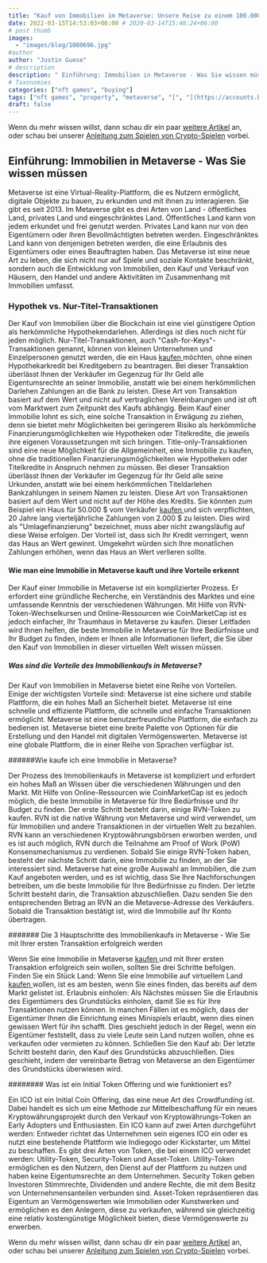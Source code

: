 ```yaml
---
title: "Kauf von Immobilien im Metaverse: Unsere Reise zu einem 100.000-Dollar-Haus"
date: 2022-03-15T14:53:03+06:00 # 2020-03-14T15:40:24+06:00
# post thumb
images:
  - "images/blog/1080696.jpg"
#author
author: "Justin Guese"
# description
description: " Einführung: Immobilien in Metaverse - Was Sie wissen müssenMetaverse ist eine Virtual-Reality-Plattform, die es Nutzern ermöglicht, digitale Objekte zu ba"
# Taxonomies
categories: ["nft games", "buying"]
tags: ["nft games", "property", "metaverse", "[", "](https://accounts.binance.com/en/register?ref=37092355)", "buying", "title"]
draft: false
---
```



Wenn du mehr wissen willst, dann schau dir ein paar [weitere Artikel](/blog/) an, oder schau bei unserer [Anleitung zum Spielen von Crypto-Spielen](/services/how-do-i-get-started/) vorbei.


## Einführung: Immobilien in Metaverse - Was Sie wissen müssen

Metaverse ist eine Virtual-Reality-Plattform, die es Nutzern ermöglicht, digitale Objekte zu bauen, zu erkunden und mit ihnen zu interagieren. Sie gibt es seit 2013.
Im Metaverse gibt es drei Arten von Land - öffentliches Land, privates Land und eingeschränktes Land. Öffentliches Land kann von jedem erkundet und frei genutzt werden. Privates Land kann nur von den Eigentümern oder ihren Bevollmächtigten betreten werden. Eingeschränktes Land kann von denjenigen betreten werden, die eine Erlaubnis des Eigentümers oder eines Beauftragten haben.
Das Metaverse ist eine neue Art zu leben, die sich nicht nur auf Spiele und soziale Kontakte beschränkt, sondern auch die Entwicklung von Immobilien, den Kauf und Verkauf von Häusern, den Handel und andere Aktivitäten im Zusammenhang mit Immobilien umfasst.

### Hypothek vs. Nur-Titel-Transaktionen

Der Kauf von Immobilien über die Blockchain ist eine viel günstigere Option als herkömmliche Hypothekendarlehen. Allerdings ist dies noch nicht für jeden möglich. Nur-Titel-Transaktionen, auch "Cash-for-Keys"-Transaktionen genannt, können von kleinen Unternehmen und Einzelpersonen genutzt werden, die ein Haus [ kaufen ](https://accounts.binance.com/en/register?ref=37092355) möchten, ohne einen Hypothekarkredit bei Kreditgebern zu beantragen. Bei dieser Transaktion überlässt Ihnen der Verkäufer im Gegenzug für Ihr Geld alle Eigentumsrechte an seiner Immobilie, anstatt wie bei einem herkömmlichen Darlehen Zahlungen an die Bank zu leisten. Diese Art von Transaktion basiert auf dem Wert und nicht auf vertraglichen Vereinbarungen und ist oft vom Marktwert zum Zeitpunkt des Kaufs abhängig. Beim Kauf einer Immobilie lohnt es sich, eine solche Transaktion in Erwägung zu ziehen, denn sie bietet mehr Möglichkeiten bei geringerem Risiko als herkömmliche Finanzierungsmöglichkeiten wie Hypotheken oder Titelkredite, die jeweils ihre eigenen Voraussetzungen mit sich bringen.
Title-only-Transaktionen sind eine neue Möglichkeit für die Allgemeinheit, eine Immobilie zu kaufen, ohne die traditionellen Finanzierungsmöglichkeiten wie Hypotheken oder Titelkredite in Anspruch nehmen zu müssen. Bei dieser Transaktion überlässt Ihnen der Verkäufer im Gegenzug für Ihr Geld alle seine Urkunden, anstatt wie bei einem herkömmlichen Titeldarlehen Bankzahlungen in seinem Namen zu leisten. Diese Art von Transaktionen basiert auf dem Wert und nicht auf der Höhe des Kredits. Sie könnten zum Beispiel ein Haus für 50.000 $ vom Verkäufer [ kaufen ](https://accounts.binance.com/en/register?ref=37092355) und sich verpflichten, 20 Jahre lang vierteljährliche Zahlungen von 2.000 $ zu leisten. Dies wird als "Umlagefinanzierung" bezeichnet, muss aber nicht zwangsläufig auf diese Weise erfolgen. Der Vorteil ist, dass sich Ihr Kredit verringert, wenn das Haus an Wert gewinnt. Umgekehrt würden sich Ihre monatlichen Zahlungen erhöhen, wenn das Haus an Wert verlieren sollte.

#### Wie man eine Immobilie in Metaverse kauft und ihre Vorteile erkennt

Der Kauf einer Immobilie in Metaverse ist ein komplizierter Prozess. Er erfordert eine gründliche Recherche, ein Verständnis des Marktes und eine umfassende Kenntnis der verschiedenen Währungen.
Mit Hilfe von RVN-Token-Wechselkursen und Online-Ressourcen wie CoinMarketCap ist es jedoch einfacher, Ihr Traumhaus in Metaverse zu kaufen.
Dieser Leitfaden wird Ihnen helfen, die beste Immobilie in Metaverse für Ihre Bedürfnisse und Ihr Budget zu finden, indem er Ihnen alle Informationen liefert, die Sie über den Kauf von Immobilien in dieser virtuellen Welt wissen müssen.

##### Was sind die Vorteile des Immobilienkaufs in Metaverse? 

Der Kauf von Immobilien in Metaverse bietet eine Reihe von Vorteilen. Einige der wichtigsten Vorteile sind:
Metaverse ist eine sichere und stabile Plattform, die ein hohes Maß an Sicherheit bietet. 
Metaverse ist eine schnelle und effiziente Plattform, die schnelle und einfache Transaktionen ermöglicht. 
Metaverse ist eine benutzerfreundliche Plattform, die einfach zu bedienen ist. 
Metaverse bietet eine breite Palette von Optionen für die Erstellung und den Handel mit digitalen Vermögenswerten. 
Metaverse ist eine globale Plattform, die in einer Reihe von Sprachen verfügbar ist. 

######Wie kaufe ich eine Immobilie in Metaverse? 

Der Prozess des Immobilienkaufs in Metaverse ist kompliziert und erfordert ein hohes Maß an Wissen über die verschiedenen Währungen und den Markt. Mit Hilfe von Online-Ressourcen wie CoinMarketCap ist es jedoch möglich, die beste Immobilie in Metaverse für Ihre Bedürfnisse und Ihr Budget zu finden. 
Der erste Schritt besteht darin, einige RVN-Token zu kaufen. RVN ist die native Währung von Metaverse und wird verwendet, um für Immobilien und andere Transaktionen in der virtuellen Welt zu bezahlen. RVN kann an verschiedenen Kryptowährungsbörsen erworben werden, und es ist auch möglich, RVN durch die Teilnahme am Proof of Work (PoW) Konsensmechanismus zu verdienen. 
Sobald Sie einige RVN-Token haben, besteht der nächste Schritt darin, eine Immobilie zu finden, an der Sie interessiert sind. Metaverse hat eine große Auswahl an Immobilien, die zum Kauf angeboten werden, und es ist wichtig, dass Sie Ihre Nachforschungen betreiben, um die beste Immobilie für Ihre Bedürfnisse zu finden. 
Der letzte Schritt besteht darin, die Transaktion abzuschließen. Dazu senden Sie den entsprechenden Betrag an RVN an die Metaverse-Adresse des Verkäufers. Sobald die Transaktion bestätigt ist, wird die Immobilie auf Ihr Konto übertragen.

####### Die 3 Hauptschritte des Immobilienkaufs in Metaverse - Wie Sie mit Ihrer ersten Transaktion erfolgreich werden

Wenn Sie eine Immobilie in Metaverse [ kaufen ](https://accounts.binance.com/en/register?ref=37092355) und mit Ihrer ersten Transaktion erfolgreich sein wollen, sollten Sie drei Schritte befolgen.
Finden Sie ein Stück Land: Wenn Sie eine Immobilie auf virtuellem Land [ kaufen ](https://accounts.binance.com/en/register?ref=37092355) wollen, ist es am besten, wenn Sie eines finden, das bereits auf dem Markt gelistet ist.
Erlaubnis einholen: Als Nächstes müssen Sie die Erlaubnis des Eigentümers des Grundstücks einholen, damit Sie es für Ihre Transaktionen nutzen können. In manchen Fällen ist es möglich, dass der Eigentümer Ihnen die Einrichtung eines Minispiels erlaubt, wenn dies einen gewissen Wert für ihn schafft. Dies geschieht jedoch in der Regel, wenn ein Eigentümer feststellt, dass zu viele Leute sein Land nutzen wollen, ohne es verkaufen oder vermieten zu können.
Schließen Sie den Kauf ab: Der letzte Schritt besteht darin, den Kauf des Grundstücks abzuschließen. Dies geschieht, indem der vereinbarte Betrag von Metaverse an den Eigentümer des Grundstücks überwiesen wird.

######## Was ist ein Initial Token Offering und wie funktioniert es?

Ein ICO ist ein Initial Coin Offering, das eine neue Art des Crowdfunding ist. Dabei handelt es sich um eine Methode zur Mittelbeschaffung für ein neues Kryptowährungsprojekt durch den Verkauf von Kryptowährungs-Token an Early Adopters und Enthusiasten.
Ein ICO kann auf zwei Arten durchgeführt werden: Entweder richtet das Unternehmen sein eigenes ICO ein oder es nutzt eine bestehende Plattform wie Indiegogo oder Kickstarter, um Mittel zu beschaffen.
Es gibt drei Arten von Token, die bei einem ICO verwendet werden: Utility-Token, Security-Token und Asset-Token. Utility-Token ermöglichen es den Nutzern, den Dienst auf der Plattform zu nutzen und haben keine Eigentumsrechte an dem Unternehmen. Security Token geben Investoren Stimmrechte, Dividenden und andere Rechte, die mit dem Besitz von Unternehmensanteilen verbunden sind. Asset-Token repräsentieren das Eigentum an Vermögenswerten wie Immobilien oder Kunstwerken und ermöglichen es den Anlegern, diese zu verkaufen, während sie gleichzeitig eine relativ kostengünstige Möglichkeit bieten, diese Vermögenswerte zu erwerben.


Wenn du mehr wissen willst, dann schau dir ein paar [weitere Artikel](/blog/) an, oder schau bei unserer [Anleitung zum Spielen von Crypto-Spielen](/services/how-do-i-get-started/) vorbei.

